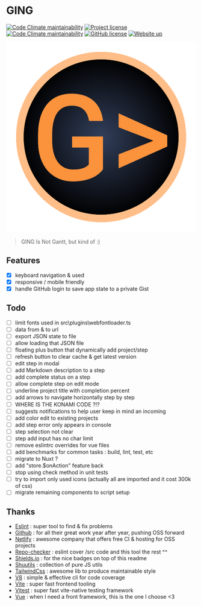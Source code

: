 # GING

[![Code Climate maintainability](https://img.shields.io/codeclimate/maintainability/Shuunen/a-great-repo?style=flat)](https://codeclimate.com/github/Shuunen/a-great-repo)
[![Project license](https://img.shields.io/github/license/Shuunen/a-great-repo.svg?color=informational)](https://github.com/Shuunen/a-great-repo/blob/master/LICENSE)
[![Code Climate maintainability](https://img.shields.io/codeclimate/maintainability/Shuunen/ging?style=flat)](https://codeclimate.com/github/Shuunen/ging)
[![GitHub license](https://img.shields.io/github/license/shuunen/ging.svg?color=informational)](https://github.com/Shuunen/ging/blob/master/LICENSE)
[![Website up](https://img.shields.io/website/https/shuunen-ging.netlify.app.svg)](https://shuunen-ging.netlify.app)

![logo](public/images/logo.svg)

> GING Is Not Gantt, but kind of :)

## Features

- [x] keyboard navigation & used
- [x] responsive / mobile friendly
- [x] handle GitHub login to save app state to a private Gist

## Todo

- [ ] limit fonts used in src\plugins\webfontloader.ts
- [ ] data from & to url
- [ ] export JSON state to file
- [ ] allow loading that JSON file
- [ ] floating plus button that dynamically add project/step
- [ ] refresh button to clear cache & get latest version
- [ ] edit step in modal
- [ ] add Markdown description to a step
- [ ] add complete status on a step
- [ ] allow complete step on edit mode
- [ ] underline project title with completion percent
- [ ] add arrows to navigate horizontally step by step
- [ ] WHERE IS THE KONAMI CODE ?!?
- [ ] suggests notifications to help user keep in mind an incoming
- [ ] add color edit to existing projects
- [ ] add step error only appears in console
- [ ] step selection not clear
- [ ] step add input has no char limit
- [ ] remove eslintrc overrides for vue files
- [ ] add benchmarks for common tasks : build, lint, test, etc
- [ ] migrate to Nuxt ?
- [ ] add "store.$onAction" feature back
- [ ] stop using check method in unit tests
- [ ] try to import only used icons (actually all are imported and it cost 300k of css)
- [ ] migrate remaining components to script setup

## Thanks

- [Eslint](https://eslint.org) : super tool to find & fix problems
- [Github](https://github.com) : for all their great work year after year, pushing OSS forward
- [Netlify](https://netlify.com) : awesome company that offers free CI & hosting for OSS projects
- [Repo-checker](https://github.com/Shuunen/repo-checker) : eslint cover /src code and this tool the rest ^^
- [Shields.io](https://shields.io) : for the nice badges on top of this readme
- [Shuutils](https://github.com/Shuunen/shuutils) : collection of pure JS utils
- [TailwindCss](https://tailwindcss.com) : awesome lib to produce maintainable style
- [V8](https://github.com/demurgos/v8-coverage) : simple & effective cli for code coverage
- [Vite](https://github.com/vitejs/vite) : super fast frontend tooling
- [Vitest](https://github.com/vitest-dev/vitest) : super fast vite-native testing framework
- [Vue](https://vuejs.org) : when I need a front framework, this is the one I choose <3
